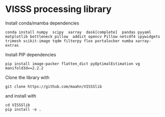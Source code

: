 # VISSS processing library

Install conda/mamba dependencies

    conda install numpy  scipy  xarray  dask[complete]  pandas pyyaml matplotlib bottleneck pillow  addict opencv Pillow netcdf4 ipywidgets trimesh scikit-image tqdm filterpy flox portalocker numba xarray-extras

Install PIP dependencies

    pip install image-packer flatten_dict pyOptimalEstimation vg manifold3d==2.2.2

Clone the library with 

    git clone https://github.com/maahn/VISSSlib

and install with

    cd VISSSlib
    pip install -e .
